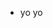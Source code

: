 - yo yo



<!---
p-destri/p-destri is a ✨ special ✨ repository because its `README.md` (this file) appears on your GitHub profile.
You can click the Preview link to take a look at your changes.
--->
